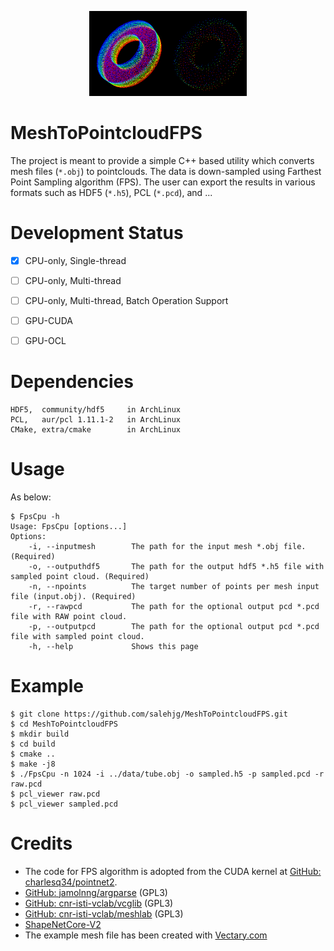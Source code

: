 <p align="center">
    <img width="50%" src="https://github.com/salehjg/MeshToPointcloudFPS/blob/master/data/image.png">
</p>

# MeshToPointcloudFPS
The project is meant to provide a simple C++ based utility which converts mesh files (`*.obj`) to pointclouds. The data is down-sampled using Farthest Point Sampling algorithm (FPS). The user can export the results in various formats such as HDF5 (`*.h5`), PCL (`*.pcd`), and ...

# Development Status
- [x] CPU-only, Single-thread
- [ ] CPU-only, Multi-thread
- [ ] CPU-only, Multi-thread, Batch Operation Support
- [ ] GPU-CUDA
- [ ] GPU-OCL


# Dependencies
```
HDF5,  community/hdf5     in ArchLinux
PCL,   aur/pcl 1.11.1-2   in ArchLinux
CMake, extra/cmake        in ArchLinux
```

# Usage
As below:
```
$ FpsCpu -h
Usage: FpsCpu [options...]
Options:
    -i, --inputmesh        The path for the input mesh *.obj file. (Required)
    -o, --outputhdf5       The path for the output hdf5 *.h5 file with sampled point cloud. (Required)
    -n, --npoints          The target number of points per mesh input file (input.obj). (Required)
    -r, --rawpcd           The path for the optional output pcd *.pcd file with RAW point cloud.
    -p, --outputpcd        The path for the optional output pcd *.pcd file with sampled point cloud.
    -h, --help             Shows this page 

```

# Example
```
$ git clone https://github.com/salehjg/MeshToPointcloudFPS.git
$ cd MeshToPointcloudFPS
$ mkdir build
$ cd build
$ cmake ..
$ make -j8
$ ./FpsCpu -n 1024 -i ../data/tube.obj -o sampled.h5 -p sampled.pcd -r raw.pcd 
$ pcl_viewer raw.pcd
$ pcl_viewer sampled.pcd

```


# Credits
* The code for FPS algorithm is adopted from the CUDA kernel at [GitHub: charlesq34/pointnet2](https://github.com/charlesq34/pointnet2/blob/master/tf_ops/sampling/tf_sampling_g.cu).
* [GitHub: jamolnng/argparse](https://github.com/jamolnng/argparse) (GPL3)
* [GitHub: cnr-isti-vclab/vcglib](https://github.com/cnr-isti-vclab/vcglib) (GPL3)
* [GitHub: cnr-isti-vclab/meshlab](https://github.com/cnr-isti-vclab/meshlab) (GPL3)
* [ShapeNetCore-V2](https://shapenet.org/)
* The example mesh file has been created with [Vectary.com](https://www.vectary.com/)
